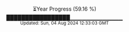 <p align="center">
⏳Year Progress (59.16 %) <br>
█████████████████▁▁▁▁▁▁▁▁▁▁▁▁▁ <br>
<sub>Updated: Sun, 04 Aug 2024 12:33:03 GMT</sub>
</p>

